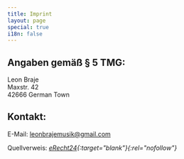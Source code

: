 ```yaml
---
title: Imprint
layout: page
special: true
i18n: false
---
```


Angaben gemäß § 5 TMG:
----------------------
Leon Braje    
Maxstr. 42    
42666 German Town

Kontakt:
--------
E-Mail: <leonbrajemusik@gmail.com>

Quellverweis: _[eRecht24](https://www.e-recht24.de/impressum-generator.html){:target="blank"}{:rel="nofollow"}_